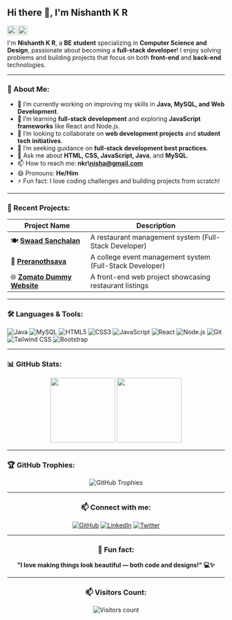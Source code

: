 ## Hi there 👋, I'm Nishanth K R  
<a href="https://www.linkedin.com/in/nishanth-k-r-107895258"><img align="left" alt="Nishanth's LinkedIn" width="22px" src="https://cdn.jsdelivr.net/npm/simple-icons@v3/icons/linkedin.svg" /></a>
<a href="https://x.com/Nkr1409"><img align="left" alt="Nishanth's Twitter" width="22px" src="https://cdn.jsdelivr.net/npm/simple-icons@v3/icons/twitter.svg" /></a>

<br />

I'm **Nishanth K R**, a **BE student** specializing in **Computer Science and Design**, passionate about becoming a **full-stack developer**! I enjoy solving problems and building projects that focus on both **front-end** and **back-end** technologies.

---

### 🌟 About Me:
- 🔭 I’m currently working on improving my skills in **Java, MySQL, and Web Development**.
- 🌱 I’m learning **full-stack development** and exploring **JavaScript frameworks** like React and Node.js.
- 👯 I’m looking to collaborate on **web development projects** and **student tech initiatives**.
- 🤔 I’m seeking guidance on **full-stack development best practices**.
- 💬 Ask me about **HTML, CSS, JavaScript, Java**, and **MySQL**.
- 📫 How to reach me: **nkr\nisha@gmail.com**
- 😄 Pronouns: **He/Him**
- ⚡ Fun fact: I love coding challenges and building projects from scratch!

---

### 📌 Recent Projects:
| Project Name | Description |
| ------------- | ------------- |
| 🍽️ **[Swaad Sanchalan]([https://github.com/yourrepositorylink](https://github.com/violetto-rose/RestaurantManagementSystem.git))**  | A restaurant management system (Full-Stack Developer) |
| 🎉 **[Preranothsava]([https://github.com/yourrepositorylink](https://github.com/Nishanth1409/College-event-management-System.git))**  | A college event management system (Full-Stack Developer) |
| 🌐 **[Zomato Dummy Website]([https://github.com/yourrepositorylink](https://nishanth1409.github.io/Zomato_1409/))**  | A front-end web project showcasing restaurant listings |

---

### 🛠️ Languages & Tools:
<p align="left">
  <img src="https://img.shields.io/badge/Java-ED8B00?style=for-the-badge&logo=java&logoColor=white" alt="Java"/>
  <img src="https://img.shields.io/badge/MySQL-005C84?style=for-the-badge&logo=mysql&logoColor=white" alt="MySQL"/>
  <img src="https://img.shields.io/badge/HTML5-E34F26?style=for-the-badge&logo=html5&logoColor=white" alt="HTML5"/>
  <img src="https://img.shields.io/badge/CSS3-1572B6?style=for-the-badge&logo=css3&logoColor=white" alt="CSS3"/>
  <img src="https://img.shields.io/badge/JavaScript-F7DF1E?style=for-the-badge&logo=javascript&logoColor=black" alt="JavaScript"/>
  <img src="https://img.shields.io/badge/React-61DAFB?style=for-the-badge&logo=react&logoColor=black" alt="React"/>
  <img src="https://img.shields.io/badge/Node.js-339933?style=for-the-badge&logo=nodedotjs&logoColor=white" alt="Node.js"/>
  <img src="https://img.shields.io/badge/Git-F05032?style=for-the-badge&logo=git&logoColor=white" alt="Git"/>
  <img src="https://img.shields.io/badge/Tailwind%20CSS-38B2AC?style=for-the-badge&logo=tailwind-css&logoColor=white" alt="Tailwind CSS"/>
  <img src="https://img.shields.io/badge/Bootstrap-7952B3?style=for-the-badge&logo=bootstrap&logoColor=white" alt="Bootstrap"/>
</p>

---

### 📊 GitHub Stats:
<div align="center">
  <img height="150" src="https://github-readme-stats.vercel.app/api?username=Nishanth1409&show_icons=true&theme=tokyonight" />
  <img height="150" src="https://github-readme-streak-stats.herokuapp.com/?user=Nishanth1409&theme=tokyonight" />
</div>

---

### 🏆 GitHub Trophies:
<div align="center">
  <img src="https://github-profile-trophy.vercel.app/?username=Nishanth1409&theme=onedark" alt="GitHub Trophies" />


---

### 📫 Connect with me:
<p align="center">
  <a href="https://github.com/Nishanth1409"><img src="https://img.shields.io/badge/GitHub-171515?style=for-the-badge&logo=github&logoColor=white" alt="GitHub"/></a>
  <a href="https://linkedin.com/in/nishanth-k-r-107895258"><img src="https://img.shields.io/badge/LinkedIn-0A66C2?style=for-the-badge&logo=linkedin&logoColor=white" alt="LinkedIn"/></a>
  <a href="https://twitter.com/Nkr1409"><img src="https://img.shields.io/badge/Twitter-1DA1F2?style=for-the-badge&logo=twitter&logoColor=white" alt="Twitter"/></a>
</p>

---

### 🌟 Fun fact:
**"I love making things look beautiful — both code and designs!" 💻✨**

---

### 📫 Visitors Count:
<p align="center"> 
  <img src="https://komarev.com/ghpvc/?username=Nishanth1409&color=brightgreen" alt="Visitors count" />
</p>

